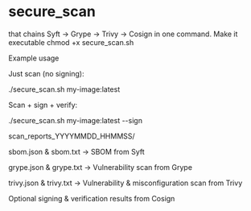 # secure_scan

that chains Syft → Grype → Trivy → Cosign in one command.
Make it executable
chmod +x secure_scan.sh

Example usage

Just scan (no signing):

./secure_scan.sh my-image:latest

Scan + sign + verify:

./secure_scan.sh my-image:latest --sign

scan_reports_YYYYMMDD_HHMMSS/

sbom.json & sbom.txt → SBOM from Syft

grype.json & grype.txt → Vulnerability scan from Grype

trivy.json & trivy.txt → Vulnerability & misconfiguration scan from Trivy

Optional signing & verification results from Cosign
